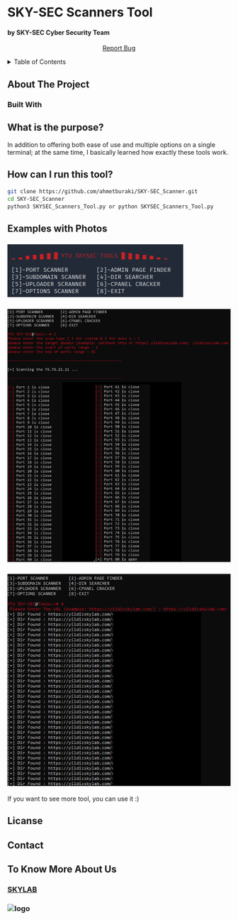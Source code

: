 # SKY-SEC Scanners Tool
#### by SKY-SEC Cyber Security Team 

<div align="center">
    <p align="center">
        <a href="mailto:ahmetimalf2@gmail.com">Report Bug</a>
    </p>
</div>


<details>
  <summary>Table of Contents</summary>
  <ol>
    <li>
      <a href="#about-the-project">About The Project</a>
      <ul>
        <li><a href="#built-with">Built With</a></li>
        <li><a href="#built-with">What Is The Purpose?</a></li>
      </ul>
    </li>
    <li>
      <a href="#getting-started">Getting Started</a>
      <ul>
        <li><a href="#installation">Installation</a></li>
      </ul>
    </li>
    <li><a href="#usage">Usage</a></li>
        <a href="#getting-started">How can I run this tool?</a>
        <a href="#getting-started">Examples with Photos</a>    
    <li><a href="#license">License</a></li>
    <li><a href="#contact">Contact</a></li>
    <li><a href="#contact">To Know More About Us</a></li>    
  </ol>
</details>

## About The Project

### Built With

## What is the purpose?
In addition to offering both ease of use and multiple options on a single terminal; at the same time, I basically learned how exactly these tools work.

## How can I run this tool?

```bash 
git clone https://github.com/ahmetburaki/SKY-SEC_Scanner.git
cd SKY-SEC_Scanner
python3 SKYSEC_Scanners_Tool.py or python SKYSEC_Scanners_Tool.py
```

## Examples with Photos

### ![mode_selection](https://github.com/ahmetburaki/SKY-SEC_Scanner/blob/main/Examples_with_Photos/mode_selection.png)
### ![port_scanner](https://github.com/ahmetburaki/SKY-SEC_Scanner/blob/main/Examples_with_Photos/port_scanner.png)
### ![dir_search](https://github.com/ahmetburaki/SKY-SEC_Scanner/blob/main/Examples_with_Photos/dir_search.png)

If you want to see more tool, you can use it :)


## Licanse

## Contact

## To Know More About Us
### [SKYLAB](http://yildizskylab.com/ "SKY LAB Homepage")
### ![logo](https://yildizskylab.com/static/media/yildiz_50.a5779b900a9465eb5c4d.png)
